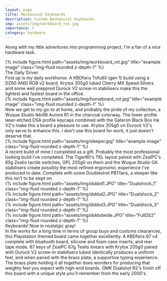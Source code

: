 ```yaml
---
layout: page
title: Mechanical Keyboards
description: Custom mechanical keyboards.
img: assets/img/workboard_rot.jpg
importance: 3
category: hardware
---
```


Along with my little adventures into programming project, I'm a fan of a nice hardware task.
<div class="row">
    <div class="col-sm mt-3 mt-md-0">
        {% include figure.html path="assets/img/workboard_rot.jpg" title="example image" class="img-fluid rounded z-depth-1" %}
    </div>
</div>
<div class="caption">
    The Daily Driver.
</div>
First up is my daily workhorse. A KBDfans Tofu60 (gen 1) build using a DZ60 ANSI RGB v2 board. Krytox 205g0 lubed Cherry MX Speed Silvers and some well preppred Durock V2 screw-in stabilisers make this the lightest and fastest board in the office.
<div class="row">
    <div class="col-sm mt-3 mt-md-0">
        {% include figure.html path="assets/img/homeboard_rot.jpg" title="example image" class="img-fluid rounded z-depth-1" %}
    </div>
</div>
<div class="caption">
    
</div>
Now we get to my go-to at home, and probably the pride of my collection, a Wuque Studio Ikki68 Aurora R1 in the charcoal colorway. The lower profile laser-etched DSA profile keycaps combined with the Gateron Black Box Ink V2's make this a board a pleasure to use. Krytox 205g0 on Durock V2's only serve to enhance this. I don't use this board for work, it just doesn't deserve that.

<div class="row">
    <div class="col-sm mt-3 mt-md-0">
        {% include figure.html path="assets/img/sleeper.jpg" title="example image" class="img-fluid rounded z-depth-1" %}
    </div>
</div>
<div class="caption">
     
</div>
A recent build of mine I completed as a gift. Probably the most professional looking build I've completed. The Tiger80's TKL layout paired with ZealPC's 65g Zealio tactile switches, GPL 205g0 on them and the Wuque Studio OA stabilisers create possibly the most refined ergonomic experience I've produced to date. Complete with some Doubleshot PBTfans, a sleeper like this isn't to be slept on.

<div class="row">
    <div class="col-sm mt-3 mt-md-0">
        {% include figure.html path="assets/img/dskbd1.JPG" title="Dualshock_1" class="img-fluid rounded z-depth-1" %}
    </div>
    <div class="col-sm mt-3 mt-md-0">
        {% include figure.html path="assets/img/dskbd2.JPG" title="Dualshock_2" class="img-fluid rounded z-depth-1" %}
    </div>
    <div class="col-sm mt-3 mt-md-0">
        {% include figure.html path="assets/img/dskbd3.JPG" title="Dualshock_3" class="img-fluid rounded z-depth-1" %}
    </div>
</div>
<div class="row">
    <div class="col-sm mt-3 mt-md-0">
        {% include figure.html path="assets/img/dskbdwide.JPG" title="FullDS2" class="img-fluid rounded z-depth-1" %}
    </div>
</div>
<div class="caption">
Keyboards! Now in nostalgic gray!
</div>
In the works for a long time in terms of group buys and customs clearances, this Playstation themed board came together excellently. A KBDfans 67 v4 complete with bluetooth board, silicone and foam case inserts, and rear tape mode. 67 keys of ZealPC 67g Tealio linears with Krytox 205g0 paired with Durock V2 screw-in stabilisers lubed identically produces a uniform feel, and when paired with the brass plate, a supportive typing experience. The brass plate holding it all together does wonders for producing that weighty feel you expect with high-end boards. GMK Dualshot R2's finish off this board with a unique style you'll remember from the early 2000's.
